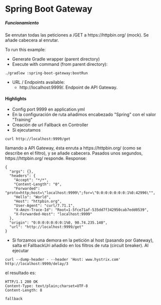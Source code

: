 
# Spring Boot Gateway

##### Funcionamiento

Se enrutan todas las peticiones a /GET a https<nolink>://httpbin.org/ (mock). Se añade cabecera al enrutar.

To run this example:
+ Generate Gradle wrapper (parent directory)
+ Execute with command (from parent directory):

```
./gradlew :spring-boot-gateway:bootRun
```

+ URL / Endpoints available:
    - http<nolink>://localhost:9999/. Endpoint de API Gateway.
  
#### Highlights

+ Config port 9999 en application.yml
+ En la configuración de ruta añadimos encabezado "Spring" con el valor "Training"
+ Creación de url Fallback en Controller
+ Si ejecutamos 
```
curl http://localhost:9999/get
```
llamando a API Gateway, ésta enruta a https<nolink>://httpbin.org/ (como se describe en el filtro), y se añade cabecera. 
Pasados unos segundos, https<nolink>://httpbin.org/ responde. Response:
```
{
  "args": {}, 
  "headers": {
    "Accept": "*/*", 
    "Content-Length": "0", 
    "Forwarded": "proto=http;host=\"localhost:9999\";for=\"0:0:0:0:0:0:0:1%0:42996\"", 
    "Hello": "World", 
    "Host": "httpbin.org", 
    "User-Agent": "curl/7.71.1", 
    "X-Amzn-Trace-Id": "Root=1-5fce71af-535dd7f342950cab7edd0539", 
    "X-Forwarded-Host": "localhost:9999"
  }, 
  "origin": "0:0:0:0:0:0:0:1%0, 90.74.235.140", 
  "url": "http://localhost:9999/get"
}
```
+ Si forzamos una demora en la petición al host (pasando por Gateway), salta el FallbackUri añadido en los filtros de 
ruta (circuit breaker). Al ejecutar
```
curl --dump-header - --header 'Host: www.hystrix.com' http://localhost:9999/delay/3
```
el resultado es:
```
HTTP/1.1 200 OK
Content-Type: text/plain;charset=UTF-8
Content-Length: 8

fallback
```


